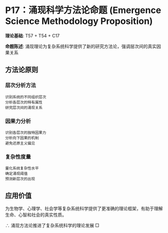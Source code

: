 # P17：涌现科学方法论命题 (Emergence Science Methodology Proposition)

**理论基础**: T57 + T54 + C17

**命题陈述**: 涌现理论为复杂系统科学提供了新的研究方法论，强调层次间的真实因果关系

## 方法论原则

### 层次分析方法
```
识别系统的不同组织层次
分析各层次的特有属性
研究层次间的涌现关系
```

### 因果力分析
```
识别各层次的独特因果力
分析向下因果的机制
避免还原主义偏见
```

### 复杂性度量
```
量化系统复杂性水平
确定涌现阈值
预测新层次的出现
```

## 应用价值

为生物学、心理学、社会学等复杂系统科学提供了更准确的理论框架，有助于理解生命、心智和社会的真实性质。

∴ 涌现方法论推进了复杂系统科学的理论发展 □